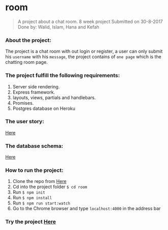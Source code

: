# room
> A project about a chat room.
> 8 week project
> Submitted on 30-8-2017
> Done by: Walid, Islam, Hana and Kefah

### About the project:
The project is a chat room with out login or register, a user can only submit his ```username``` with his ```message```, the project contains of ```one page``` which is the chatting room page.

### The project fulfill the following requirements:
1. Server side rendering.
2. Express framework.
3. layouts, views, partials and handlebars.
4. Promises.
5. Postgres database on Heroku

### The user story:
[Here](https://github.com/FACG2/room/blob/master/documentation/user_stories.md)

### The database schema:
[Here](https://github.com/FACG2/room/blob/master/documentation/db.md)

### How to run the project:
1. Clone the repo from [Here](https://github.com/FACG2/room)
2. Cd into the project folder ```$ cd room```
3. Run ```$ npm init```
4. Run ```$ npm install```
5. Run ```$ npm run start:watch```
6. Go to the Chrome browser and type ```localhost:4000``` in the address bar

### Try the project [Here](https://git.heroku.com/messaging-ap.git)  
